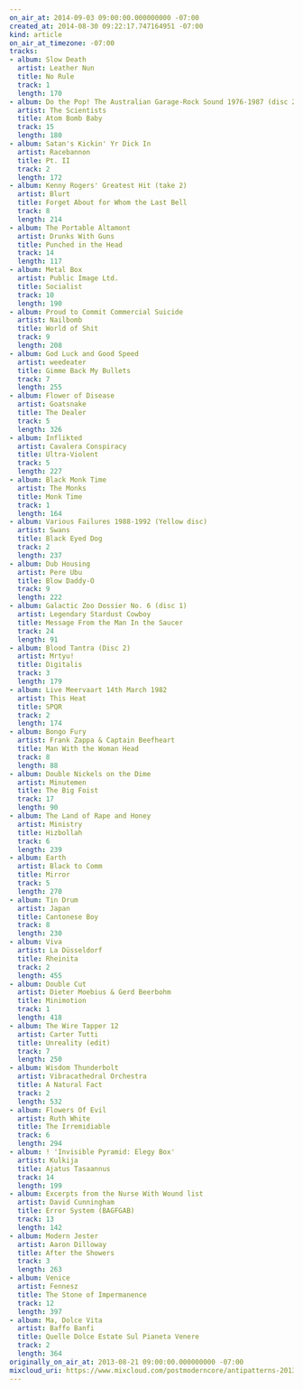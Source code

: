 ```yaml
---
on_air_at: 2014-09-03 09:00:00.000000000 -07:00
created_at: 2014-08-30 09:22:17.747164951 -07:00
kind: article
on_air_at_timezone: -07:00
tracks:
- album: Slow Death
  artist: Leather Nun
  title: No Rule
  track: 1
  length: 170
- album: Do the Pop! The Australian Garage-Rock Sound 1976-1987 (disc 2)
  artist: The Scientists
  title: Atom Bomb Baby
  track: 15
  length: 180
- album: Satan's Kickin' Yr Dick In
  artist: Racebannon
  title: Pt. II
  track: 2
  length: 172
- album: Kenny Rogers' Greatest Hit (take 2)
  artist: Blurt
  title: Forget About for Whom the Last Bell
  track: 8
  length: 214
- album: The Portable Altamont
  artist: Drunks With Guns
  title: Punched in the Head
  track: 14
  length: 117
- album: Metal Box
  artist: Public Image Ltd.
  title: Socialist
  track: 10
  length: 190
- album: Proud to Commit Commercial Suicide
  artist: Nailbomb
  title: World of Shit
  track: 9
  length: 208
- album: God Luck and Good Speed
  artist: weedeater
  title: Gimme Back My Bullets
  track: 7
  length: 255
- album: Flower of Disease
  artist: Goatsnake
  title: The Dealer
  track: 5
  length: 326
- album: Inflikted
  artist: Cavalera Conspiracy
  title: Ultra-Violent
  track: 5
  length: 227
- album: Black Monk Time
  artist: The Monks
  title: Monk Time
  track: 1
  length: 164
- album: Various Failures 1988-1992 (Yellow disc)
  artist: Swans
  title: Black Eyed Dog
  track: 2
  length: 237
- album: Dub Housing
  artist: Pere Ubu
  title: Blow Daddy-O
  track: 9
  length: 222
- album: Galactic Zoo Dossier No. 6 (disc 1)
  artist: Legendary Stardust Cowboy
  title: Message From the Man In the Saucer
  track: 24
  length: 91
- album: Blood Tantra (Disc 2)
  artist: Mrtyu!
  title: Digitalis
  track: 3
  length: 179
- album: Live Meervaart 14th March 1982
  artist: This Heat
  title: SPQR
  track: 2
  length: 174
- album: Bongo Fury
  artist: Frank Zappa & Captain Beefheart
  title: Man With the Woman Head
  track: 8
  length: 88
- album: Double Nickels on the Dime
  artist: Minutemen
  title: The Big Foist
  track: 17
  length: 90
- album: The Land of Rape and Honey
  artist: Ministry
  title: Hizbollah
  track: 6
  length: 239
- album: Earth
  artist: Black to Comm
  title: Mirror
  track: 5
  length: 270
- album: Tin Drum
  artist: Japan
  title: Cantonese Boy
  track: 8
  length: 230
- album: Viva
  artist: La Düsseldorf
  title: Rheinita
  track: 2
  length: 455
- album: Double Cut
  artist: Dieter Moebius & Gerd Beerbohm
  title: Minimotion
  track: 1
  length: 418
- album: The Wire Tapper 12
  artist: Carter Tutti
  title: Unreality (edit)
  track: 7
  length: 250
- album: Wisdom Thunderbolt
  artist: Vibracathedral Orchestra
  title: A Natural Fact
  track: 2
  length: 532
- album: Flowers Of Evil
  artist: Ruth White
  title: The Irremidiable
  track: 6
  length: 294
- album: ! 'Invisible Pyramid: Elegy Box'
  artist: Kulkija
  title: Ajatus Tasaannus
  track: 14
  length: 199
- album: Excerpts from the Nurse With Wound list
  artist: David Cunningham
  title: Error System (BAGFGAB)
  track: 13
  length: 142
- album: Modern Jester
  artist: Aaron Dilloway
  title: After the Showers
  track: 3
  length: 263
- album: Venice
  artist: Fennesz
  title: The Stone of Impermanence
  track: 12
  length: 397
- album: Ma, Dolce Vita
  artist: Baffo Banfi
  title: Quelle Dolce Estate Sul Pianeta Venere
  track: 2
  length: 364
originally_on_air_at: 2013-08-21 09:00:00.000000000 -07:00
mixcloud_uri: https://www.mixcloud.com/postmoderncore/antipatterns-2013-08-21/
---
```

